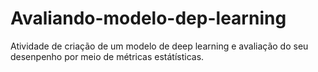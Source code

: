 # Avaliando-modelo-dep-learning
Atividade de criação de um modelo de deep learning e avaliação do seu desenpenho por meio de métricas estátísticas.
